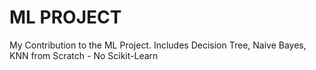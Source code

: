 # ML PROJECT
My Contribution to the ML Project.
Includes Decision Tree, Naive Bayes, KNN from Scratch - No Scikit-Learn

